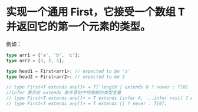 # 实现一个通用 First，它接受一个数组 T 并返回它的第一个元素的类型。

例如：

```typescript
type arr1 = ['a', 'b', 'c'];
type arr2 = [3, 2, 1];

type head1 = First<arr1>; // expected to be 'a'
type head2 = First<arr2>; // expected to be 3
```

```javascript
// type First<T extends any[]> = T['length'] extends 0 ? never : T[0]
//infer 表示在 extends 条件语句中待推断的类型变量
// type First<T extends any[]> = T extends [infer A, ...infer rest] ? A : never
// type First<T extends any[]> = T extends [] ? never : T[0];
```
